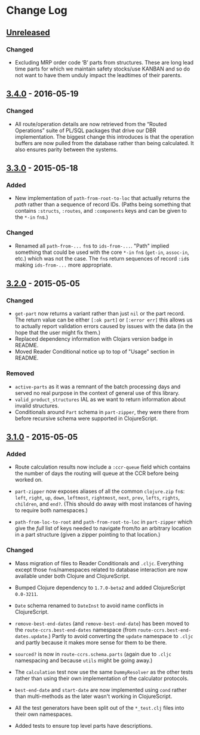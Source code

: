 # Change Log

## [Unreleased][unreleased]

### Changed

* Excluding MRP order code ‘B’ parts from structures. These are long
  lead time parts for which we maintain safety stocks/use KANBAN and so
  do not want to have them unduly impact the leadtimes of their parents.

## [3.4.0] - 2016-05-19

### Changed

* All route/operation details are now retrieved from the “Routed
  Operations” suite of PL/SQL packages that drive our DBR
  implementation. The biggest change this introduces is that the
  operation buffers are now pulled from the database rather than
  being calculated. It also ensures parity between the systems.

## [3.3.0] - 2015-05-18

### Added

* New implementation of `path-from-root-to-loc` that actually returns
  the _path_ rather than a sequence of record IDs. (Paths being
  something that contains `:structs`, `:routes`, and `:components`
  keys and can be given to the `*-in` `fn`s.)

### Changed

* Renamed all `path-from-...` `fn`s to `ids-from-...`. "Path" implied
  something that could be used with the core `*-in` `fn`s (`get-in`,
  `assoc-in`, etc.) which was not the case. The `fn`s return sequences
  of record `:id`s making `ids-from-...` more appropriate.

## [3.2.0] - 2015-05-05

### Changed

* `get-part` now returns a variant rather than just `nil` or the part
  record. The return value can be either `[:ok part]` or `[:error err]`
  this allows us to actually report validation errors caused by issues
  with the data (in the hope that the user might fix them.)
* Replaced dependency information with Clojars version badge in README.
* Moved Reader Conditional notice up to top of "Usage" section in
  README.

### Removed

* `active-parts` as it was a remnant of the batch processing days and
  served no real purpose in the context of general use of this library.
* `valid_product_structures` IAL as we want to return information
  about invalid structures.
* Conditionals around `Part` schema in `part-zipper`, they were there
  from before recursive schema were supported in ClojureScript.

## [3.1.0] - 2015-05-05

### Added

* Route calculation results now include a `:ccr-queue` field which
  contains the number of days the routing will queue at the CCR before
  being worked on.

* `part-zipper` now exposes aliases of all the common `clojure.zip`
  `fn`s: `left`, `right`, `up`, `down`, `leftmost`, `rightmost`, `next`,
  `prev`, `lefts`, `rights`, `children`, and `end?`. (This should do
  away with most instances of having to require both namespaces.)

* `path-from-loc-to-root` and `path-from-root-to-loc` in `part-zipper`
  which give the _full_ list of keys needed to navigate from/to an
  arbitrary location in a part structure (given a zipper pointing to
  that location.)

### Changed

* Mass migration of files to Reader Conditionals and `.cljc`. Everything
  except those `fn`s/namespaces related to database interaction are now
  available under both Clojure and ClojureScript.

* Bumped Clojure dependency to `1.7.0-beta2` and added ClojureScript
  `0.0-3211`.

* `Date` schema renamed to `DateInst` to avoid name conflicts in
  ClojureScript.

* `remove-best-end-dates` (and `remove-best-end-date`) has been moved to
  the `route-ccrs.best-end-dates` namespace (from
  `route-ccrs.best-end-dates.update`.) Partly to avoid converting the
  `update` namespace to `.cljc` and partly because it makes more sense
  for them to be there.

* `sourced?` is now in `route-ccrs.schema.parts` (again due to `.cljc`
  namespacing and because `utils` might be going away.)

* The `calculation` test now use the same `DummyResolver` as the other
  tests rather than using their own implementation of the calculator
  protocols.

* `best-end-date` and `start-date` are now implemented using `cond`
  rather than multi-methods as the later wasn't working in
  ClojureScript.

* All the test generators have been split out of the `*_test.clj` files
  into their own namespaces.

* Added tests to ensure top level parts have descriptions.

[unreleased]: https://github.com/lymingtonprecision/route-ccrs/compare/3.4.0...HEAD
[3.4.0]: https://github.com/lymingtonprecision/route-ccrs/compare/3.3.0...3.4.0
[3.3.0]: https://github.com/lymingtonprecision/route-ccrs/compare/3.2.0...3.3.0
[3.2.0]: https://github.com/lymingtonprecision/route-ccrs/compare/3.1.0...3.2.0
[3.1.0]: https://github.com/lymingtonprecision/route-ccrs/compare/3.0.0...3.1.0
